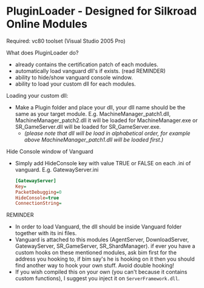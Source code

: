 # PluginLoader - Designed for Silkroad Online Modules
Required: vc80 toolset (Visual Studio 2005 Pro)

What does PluginLoader do?
* already contains the certification patch of each modules.
* automatically load vanguard dll's if exists. (read REMINDER)
* ability to hide/show vanguard console window.
* ability to load your custom dll for each modules.

Loading your custom dll:
* Make a Plugin folder and place your dll, your dll name should be the same as your target module.
  E.g. MachineManager_patch1.dll, MachineManager_patch2.dll it will be loaded for MachineManager.exe or SR_GameServer.dll will be loaded for SR_GameServer.exe.
  * _(please note that dll will be load in alphabetical order, for example above MachineManager_patch1.dll will be loaded first.)_

Hide Console window of Vanguard
* Simply add HideConsole key with value TRUE or FALSE on each .ini of vanguard.
  E.g. GatewayServer.ini
  ```ini
  [GatewayServer]
  Key=
  PacketDebugging=0
  HideConsole=true
  ConnectionString=
  ```

REMINDER
* In order to load Vanguard, the dll should be inside Vanguard folder together with its ini files.
* Vanguard is attached to this modules (AgentServer, DownloadServer, GatewayServer, SR_GameServer, SR_ShardManager).
  if ever you have a custom hooks on these mentioned modules, ask bim first for the address you hooking to, if bim say's he is hooking on it then you should find another way to hook your own stuff. Avoid double hooking!
* If you wish compiled this on your own (you can't because it contains custom functions), I suggest you inject it on `ServerFramework.dll`.
